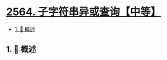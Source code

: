 # [2564. 子字符串异或查询【中等】](https://github.com/tnotesjs/TNotes.leetcode/tree/main/notes/2564.%20%E5%AD%90%E5%AD%97%E7%AC%A6%E4%B8%B2%E5%BC%82%E6%88%96%E6%9F%A5%E8%AF%A2%E3%80%90%E4%B8%AD%E7%AD%89%E3%80%91)

<!-- region:toc -->

- [1. 📝 概述](#1--概述)

<!-- endregion:toc -->

## 1. 📝 概述
